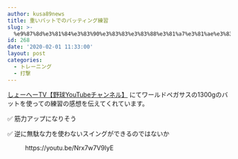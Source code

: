 ```yaml
---
author: kusa89news
title: 重いバットでのバッティング練習
slug: >-
  %e9%87%8d%e3%81%84%e3%83%90%e3%83%83%e3%83%88%e3%81%a7%e3%81%ae%e3%83%90%e3%83%83%e3%83%86%e3%82%a3%e3%83%b3%e3%82%b0%e7%b7%b4%e7%bf%92
id: 268
date: '2020-02-01 11:33:00'
layout: post
categories:
  - トレーニング
  - 打撃
---
```


[しょーへーTV【野球YouTubeチャンネル】](https://www.youtube.com/channel/UCbHF6pOIW1kxZSCxyFSEmVQ) にてワールドペガサスの1300gのバットを使っての練習の感想を伝えてくれています。

✅ 筋力アップになりそう

✅ 逆に無駄な力を使わないスイングができるのではないか

<figure class="wp-block-embed-youtube wp-block-embed is-type-video is-provider-youtube wp-embed-aspect-16-9 wp-has-aspect-ratio">

<div class="wp-block-embed__wrapper">https://youtu.be/Nrx7w7V9lyE</div>

</figure>